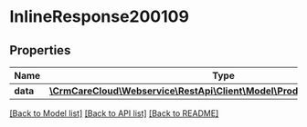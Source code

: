 # InlineResponse200109

## Properties
Name | Type | Description | Notes
------------ | ------------- | ------------- | -------------
**data** | [**\CrmCareCloud\Webservice\RestApi\Client\Model\ProductReservationSource**](ProductReservationSource.md) |  | [optional] 

[[Back to Model list]](../../README.md#documentation-for-models) [[Back to API list]](../../README.md#documentation-for-api-endpoints) [[Back to README]](../../README.md)

